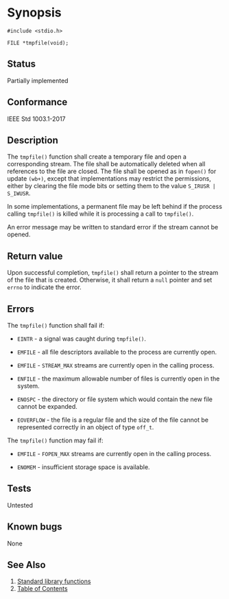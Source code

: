# Synopsis

`#include <stdio.h>`

`FILE *tmpfile(void);`

## Status

Partially implemented

## Conformance

IEEE Std 1003.1-2017

## Description

The `tmpfile()` function shall create a temporary file and open a corresponding stream. The file shall be automatically
deleted when all references to the file are closed. The file shall be opened as in `fopen()` for update `(wb+)`,
except that implementations may restrict the permissions, either by clearing the file mode bits or setting them to the
value `S_IRUSR | S_IWUSR`.

In some implementations, a permanent file may be left behind if the process calling `tmpfile()` is killed while it is
processing a call to `tmpfile()`.

An error message may be written to standard error if the stream cannot be opened.

## Return value

Upon successful completion, `tmpfile()` shall return a pointer to the stream of the file that is created. Otherwise, it
shall return a `null` pointer and set `errno` to indicate the error.

## Errors

The `tmpfile()` function shall fail if:

* `EINTR` - a signal was caught during `tmpfile()`.

* `EMFILE` - all file descriptors available to the process are currently open.

* `EMFILE` - `STREAM_MAX` streams are currently open in the calling process.

* `ENFILE` - the maximum allowable number of files is currently open in the system.

* `ENOSPC` - the directory or file system which would contain the new file cannot be expanded.

* `EOVERFLOW` - the file is a regular file and the size of the file cannot be represented correctly in an object of type
`off_t`.

The `tmpfile()` function may fail if:

* `EMFILE` - `FOPEN_MAX` streams are currently open in the calling process.

* `ENOMEM` - insufficient storage space is available.

## Tests

Untested

## Known bugs

None

## See Also

1. [Standard library functions](../README.md)
2. [Table of Contents](../../../README.md)
